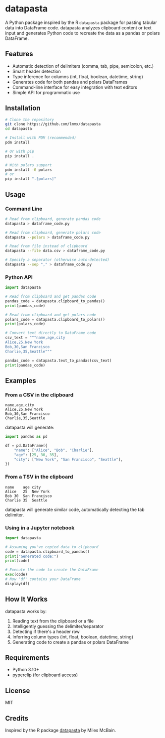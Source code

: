 # datapasta

A Python package inspired by the R `datapasta` package for pasting tabular data into DataFrame code. datapasta analyzes clipboard content or text input and generates Python code to recreate the data as a pandas or polars DataFrame.

## Features

- Automatic detection of delimiters (comma, tab, pipe, semicolon, etc.)
- Smart header detection
- Type inference for columns (int, float, boolean, datetime, string)
- Generates code for both pandas and polars DataFrames
- Command-line interface for easy integration with text editors
- Simple API for programmatic use

## Installation

```bash
# Clone the repository 
git clone https://github.com/lmmx/datapasta
cd datapasta

# Install with PDM (recommended)
pdm install

# Or with pip
pip install .

# With polars support
pdm install -G polars
# or
pip install ".[polars]"
```

## Usage

### Command Line

```bash
# Read from clipboard, generate pandas code
datapasta > dataframe_code.py

# Read from clipboard, generate polars code
datapasta --polars > dataframe_code.py

# Read from file instead of clipboard
datapasta --file data.csv > dataframe_code.py

# Specify a separator (otherwise auto-detected)
datapasta --sep "," > dataframe_code.py
```

### Python API

```python
import datapasta

# Read from clipboard and get pandas code
pandas_code = datapasta.clipboard_to_pandas()
print(pandas_code)

# Read from clipboard and get polars code
polars_code = datapasta.clipboard_to_polars()
print(polars_code)

# Convert text directly to DataFrame code
csv_text = """name,age,city
Alice,25,New York
Bob,30,San Francisco
Charlie,35,Seattle"""

pandas_code = datapasta.text_to_pandas(csv_text)
print(pandas_code)
```

## Examples

### From a CSV in the clipboard
```
name,age,city
Alice,25,New York
Bob,30,San Francisco
Charlie,35,Seattle
```

datapasta will generate:

```python
import pandas as pd

df = pd.DataFrame({
    "name": ["Alice", "Bob", "Charlie"],
    "age": [25, 30, 35],
    "city": ["New York", "San Francisco", "Seattle"],
})
```

### From a TSV in the clipboard
```
name	age	city
Alice	25	New York
Bob	30	San Francisco
Charlie	35	Seattle
```

datapasta will generate similar code, automatically detecting the tab delimiter.

### Using in a Jupyter notebook

```python
import datapasta

# Assuming you've copied data to clipboard
code = datapasta.clipboard_to_pandas()
print("Generated code:")
print(code)

# Execute the code to create the DataFrame
exec(code)
# Now 'df' contains your DataFrame
display(df)
```

## How It Works

datapasta works by:

1. Reading text from the clipboard or a file
2. Intelligently guessing the delimiter/separator
3. Detecting if there's a header row
4. Inferring column types (int, float, boolean, datetime, string)
5. Generating code to create a pandas or polars DataFrame

## Requirements

- Python 3.10+
- pyperclip (for clipboard access)

## License

MIT

## Credits

Inspired by the R package [datapasta](https://github.com/MilesMcBain/datapasta) by Miles McBain.
